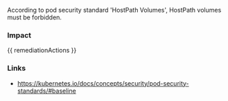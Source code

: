 
According to pod security standard 'HostPath Volumes', HostPath volumes must be forbidden.

### Impact
<!-- Add Impact here -->

<!-- DO NOT CHANGE -->
{{ remediationActions }}

### Links
- https://kubernetes.io/docs/concepts/security/pod-security-standards/#baseline


